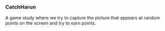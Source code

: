 ### CatchHarun

A game study where we try to capture the picture that appears at random points on the screen and try to earn points.
